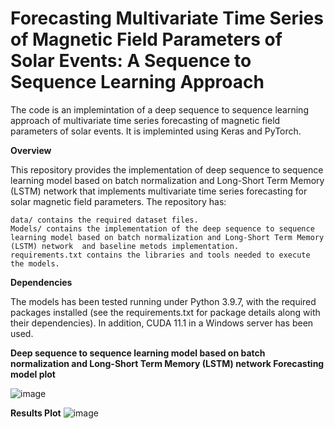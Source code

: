 # Forecasting Multivariate Time Series of Magnetic Field Parameters of Solar Events: A Sequence to Sequence Learning Approach

The code is an implemintation of a deep sequence to sequence learning approach of multivariate time series forecasting of magnetic field parameters of solar events. It is impleminted using Keras and PyTorch.


**Overview**

This repository provides the implementation of deep sequence to sequence learning model based on batch normalization and Long-Short Term Memory (LSTM) network that implements
multivariate time series forecasting for solar magnetic field parameters. The repository has:

    data/ contains the required dataset files.
    Models/ contains the implementation of the deep sequence to sequence learning model based on batch normalization and Long-Short Term Memory (LSTM) network  and baseline metods implementation.
    requirements.txt contains the libraries and tools needed to execute the models.
    
  **Dependencies**
  
The models has been tested running under Python 3.9.7, with the required packages installed (see the requirements.txt for package details along with their dependencies). In addition, CUDA 11.1 in a Windows server has been used. 


**Deep sequence to sequence learning model based on batch normalization and Long-Short Term Memory (LSTM) network Forecasting model plot**

![image](https://user-images.githubusercontent.com/100083721/171738246-872ed491-6c6f-4339-9262-fb88b4f44691.png)


**Results Plot**
![image](https://user-images.githubusercontent.com/100083721/171739258-f44a6349-ce0b-472c-b2a5-45f660ca5cdc.png)

